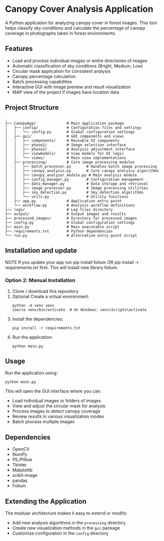 # Canopy Cover Analysis Application

A Python application for analyzing canopy cover in forest images. This tool helps classify sky conditions and calculate the percentage of canopy coverage in photographs taken in forest environments.

## Features

- Load and process individual images or entire directories of images
- Automatic classification of sky conditions (Bright, Medium, Low)
- Circular mask application for consistent analysis
- Canopy percentage calculation
- Batch processing capabilities
- Interactive GUI with image preview and result visualization
- MAP view of the project if images have location data

## Project Structure

```
.
├── CanopyApp/              # Main application package
│   ├── config/             # Configuration files and settings
│   │   └── config.py       # Global configuration settings
│   ├── gui/                # GUI components and views
│   │   ├── components/     # Reusable UI components
│   │   ├── phase1/         # Image selection interface
│   │   ├── phase2/         # Analysis adjustment interface
│   │   ├── viewmodels/     # View models for UI logic
│   │   └── views/          # Main view implementations
│   ├── processing/         # Core image processing modules
│   │   ├── batch_processor.py       # Handles batch image processing
│   │   ├── canopy_analysis.py       # Core canopy analysis algorithms
│   │   ├── canopy_analyzer_module.py # Main analysis module
│   │   ├── config_manager.py        # Configuration management
│   │   ├── data_manager.py          # Data storage and retrieval
│   │   ├── image_processor.py       # Image processing utilities
│   │   ├── sky_detection.py         # Sky detection algorithms
│   │   └── utils.py                 # Utility functions
│   ├── app.py              # Application entry point
│   └── workflow.py         # Analysis workflow definitions
├── logs/                   # Log files directory
├── output/                 # Output images and results
├── processed_images/       # Directory for processed images
├── config.py               # Global configuration settings
├── main.py                 # Main executable script
├── requirements.txt        # Python dependencies
└── run.py                  # Alternative entry point script
```

## Installation and update
NOTE
If you update your app
run pip install folium 
OR
pip install -r requirements.txt first. This will install new library folium.

### Option 2: Manual Installation

1. Clone / download this repository
2. Optional Create a virtual environment:
   ```
   python -m venv venv
   source venv/bin/activate  # On Windows: venv\Scripts\activate
   ```
3. Install the dependencies:
   ```
   pip install -r requirements.txt
   ```
4. Run the application:
   ```
   python main.py
   ```

## Usage

Run the application using:

```
python main.py
```

This will open the GUI interface where you can:
- Load individual images or folders of images
- View and adjust the circular mask for analysis
- Process images to detect canopy coverage
- Review results in various visualization modes
- Batch process multiple images

## Dependencies

- OpenCV
- NumPy
- PIL/Pillow
- Tkinter
- Matplotlib
- scikit-image
- pandas
- Folium

## Extending the Application

The modular architecture makes it easy to extend or modify:

- Add new analysis algorithms in the `processing` directory
- Create new visualization methods in the `gui` package
- Customize configuration in the `config` directory 
